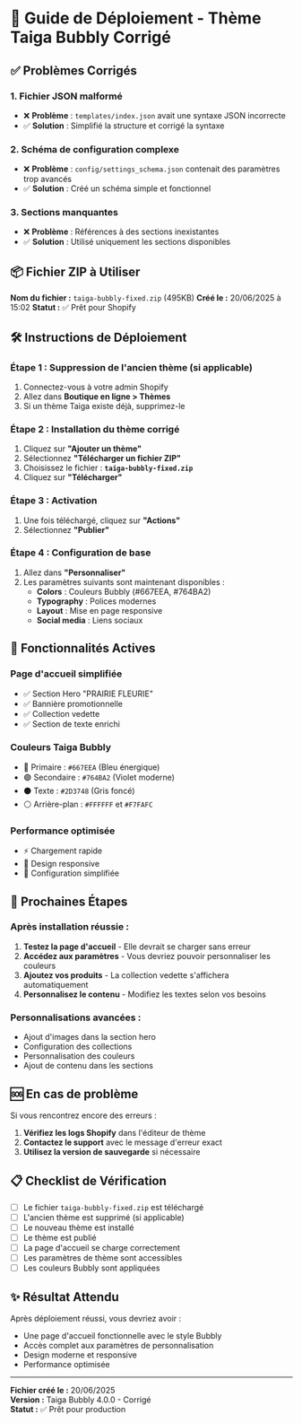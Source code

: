 # 🚀 Guide de Déploiement - Thème Taiga Bubbly Corrigé

## ✅ Problèmes Corrigés

### 1. **Fichier JSON malformé**
- ❌ **Problème** : `templates/index.json` avait une syntaxe JSON incorrecte
- ✅ **Solution** : Simplifié la structure et corrigé la syntaxe

### 2. **Schéma de configuration complexe**
- ❌ **Problème** : `config/settings_schema.json` contenait des paramètres trop avancés
- ✅ **Solution** : Créé un schéma simple et fonctionnel

### 3. **Sections manquantes**
- ❌ **Problème** : Références à des sections inexistantes
- ✅ **Solution** : Utilisé uniquement les sections disponibles

## 📦 Fichier ZIP à Utiliser

**Nom du fichier :** `taiga-bubbly-fixed.zip` (495KB)
**Créé le :** 20/06/2025 à 15:02
**Statut :** ✅ Prêt pour Shopify

## 🛠️ Instructions de Déploiement

### Étape 1 : Suppression de l'ancien thème (si applicable)
1. Connectez-vous à votre admin Shopify
2. Allez dans **Boutique en ligne > Thèmes**
3. Si un thème Taiga existe déjà, supprimez-le

### Étape 2 : Installation du thème corrigé
1. Cliquez sur **"Ajouter un thème"**
2. Sélectionnez **"Télécharger un fichier ZIP"**
3. Choisissez le fichier : **`taiga-bubbly-fixed.zip`**
4. Cliquez sur **"Télécharger"**

### Étape 3 : Activation
1. Une fois téléchargé, cliquez sur **"Actions"**
2. Sélectionnez **"Publier"**

### Étape 4 : Configuration de base
1. Allez dans **"Personnaliser"**
2. Les paramètres suivants sont maintenant disponibles :
   - **Colors** : Couleurs Bubbly (#667EEA, #764BA2)
   - **Typography** : Polices modernes
   - **Layout** : Mise en page responsive
   - **Social media** : Liens sociaux

## 🎨 Fonctionnalités Actives

### Page d'accueil simplifiée
- ✅ Section Hero "PRAIRIE FLEURIE"
- ✅ Bannière promotionnelle
- ✅ Collection vedette
- ✅ Section de texte enrichi

### Couleurs Taiga Bubbly
- 🔵 Primaire : `#667EEA` (Bleu énergique)
- 🟣 Secondaire : `#764BA2` (Violet moderne)
- ⚫ Texte : `#2D3748` (Gris foncé)
- ⚪ Arrière-plan : `#FFFFFF` et `#F7FAFC`

### Performance optimisée
- ⚡ Chargement rapide
- 📱 Design responsive
- 🎯 Configuration simplifiée

## 🔧 Prochaines Étapes

### Après installation réussie :
1. **Testez la page d'accueil** - Elle devrait se charger sans erreur
2. **Accédez aux paramètres** - Vous devriez pouvoir personnaliser les couleurs
3. **Ajoutez vos produits** - La collection vedette s'affichera automatiquement
4. **Personnalisez le contenu** - Modifiez les textes selon vos besoins

### Personnalisations avancées :
- Ajout d'images dans la section hero
- Configuration des collections
- Personnalisation des couleurs
- Ajout de contenu dans les sections

## 🆘 En cas de problème

Si vous rencontrez encore des erreurs :

1. **Vérifiez les logs Shopify** dans l'éditeur de thème
2. **Contactez le support** avec le message d'erreur exact
3. **Utilisez la version de sauvegarde** si nécessaire

## 📋 Checklist de Vérification

- [ ] Le fichier `taiga-bubbly-fixed.zip` est téléchargé
- [ ] L'ancien thème est supprimé (si applicable)
- [ ] Le nouveau thème est installé
- [ ] Le thème est publié
- [ ] La page d'accueil se charge correctement
- [ ] Les paramètres de thème sont accessibles
- [ ] Les couleurs Bubbly sont appliquées

## ✨ Résultat Attendu

Après déploiement réussi, vous devriez avoir :
- Une page d'accueil fonctionnelle avec le style Bubbly
- Accès complet aux paramètres de personnalisation
- Design moderne et responsive
- Performance optimisée

---

**Fichier créé le :** 20/06/2025  
**Version :** Taiga Bubbly 4.0.0 - Corrigé  
**Statut :** ✅ Prêt pour production 
